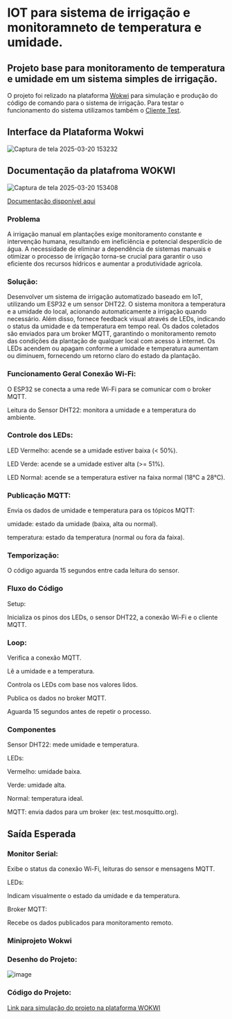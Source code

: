 # IOT para sistema de irrigação e monitoramneto de temperatura e umidade.

## Projeto base para monitoramento de temperatura e umidade em um sistema simples de irrigação. 

O projeto foi relizado na plataforma [Wokwi](https://wokwi.com/) para simulação e produção do código de comando para o sistema de irrigação. Para testar o funcionamento do sistema utilizamos também o [Cliente Test](https://testclient-cloud.mqtt.cool/).

## Interface da Plataforma Wokwi
![Captura de tela 2025-03-20 153232](https://github.com/user-attachments/assets/5389c9c6-a6ce-46a9-83b4-714e8308be86)

## Documentação da platafroma WOKWI 

![Captura de tela 2025-03-20 153408](https://github.com/user-attachments/assets/67143979-9522-4394-8b89-56871e6207a4)

[Documentação disponível aqui](https://docs.wokwi.com/pt-BR/)

### Problema 

A irrigação manual em plantações exige monitoramento constante e intervenção humana, resultando em ineficiência e potencial desperdício de água. A necessidade de eliminar a dependência de sistemas manuais e otimizar o processo de irrigação torna-se crucial para garantir o uso eficiente dos recursos hídricos e aumentar a produtividade agrícola.

### Solução: 

Desenvolver um sistema de irrigação automatizado baseado em IoT, utilizando um ESP32 e um sensor DHT22. O sistema monitora a temperatura e a umidade do local, acionando automaticamente a irrigação quando necessário. Além disso, fornece feedback visual através de LEDs, indicando o status da umidade e da temperatura em tempo real. Os dados coletados são enviados para um broker MQTT, garantindo o monitoramento remoto das condições da plantação de qualquer local com acesso à internet. Os LEDs acendem ou apagam conforme a umidade e temperatura aumentam ou diminuem, fornecendo um retorno claro do estado da plantação.

### Funcionamento Geral Conexão Wi-Fi: 

O ESP32 se conecta a uma rede Wi-Fi para se comunicar com o broker MQTT.

Leitura do Sensor DHT22: monitora a umidade e a temperatura do ambiente. 

### Controle dos LEDs: 

LED Vermelho: acende se a umidade estiver baixa (< 50%).

LED Verde: acende se a umidade estiver alta (>= 51%).

LED Normal: acende se a temperatura estiver na faixa normal (18°C a 28°C).


### Publicação MQTT:

Envia os dados de umidade e temperatura para os tópicos MQTT:

umidade: estado da umidade (baixa, alta ou normal).

temperatura: estado da temperatura (normal ou fora da faixa).

### Temporização:
O código aguarda 15 segundos entre cada leitura do sensor.

### Fluxo do Código
Setup:

Inicializa os pinos dos LEDs, o sensor DHT22, a conexão Wi-Fi e o cliente MQTT.

### Loop:
Verifica a conexão MQTT.

Lê a umidade e a temperatura.

Controla os LEDs com base nos valores lidos.

Publica os dados no broker MQTT.

Aguarda 15 segundos antes de repetir o processo.

### Componentes
Sensor DHT22: mede umidade e temperatura.

LEDs:

Vermelho: umidade baixa.

Verde: umidade alta.

Normal: temperatura ideal.

MQTT: envia dados para um broker (ex: test.mosquitto.org).

## Saída Esperada

### Monitor Serial:

Exibe o status da conexão Wi-Fi, leituras do sensor e mensagens MQTT.

LEDs:

Indicam visualmente o estado da umidade e da temperatura.

Broker MQTT:

Recebe os dados publicados para monitoramento remoto.

### Miniprojeto Wokwi

### Desenho do Projeto:

![image](https://github.com/user-attachments/assets/e41beba6-8152-4a26-8d7e-748b53979991)

### Código do Projeto:


[Link para simulação do projeto na plataforma WOKWI](https://wokwi.com/projects/424436528949370881)
